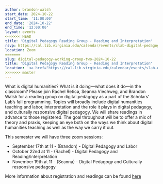 ```yaml
---
author: brandon-walsh
start_date: 2024-10-22
start_time: '11:00:00'
end_date: '2024-10-22'
end_time: '12:00:00'
layout: events
<<<<<<< HEAD
title: 'Digital Pedagogy Reading Group - Reading and Interpretation'
rsvp: https://cal.lib.virginia.edu/calendar/events/slab-digital-pedagogy-reading-group
location: Zoom
=======
slug: digital-pedagogy-working-group-two-2024-10-22
title: 'Digital Pedagogy Reading Group - Reading and Interpretation'
location: '<a href="https://cal.lib.virginia.edu/calendar/events/slab-digital-pedagogy-reading-group">Register for Zoom Link</a>'
>>>>>>> master
---
```

What is digital humanities? What is it doing—what does it do—in the classroom? Please join Rachel Retica, Seanna Viechweg, and Brandon Walsh for a reading group on digital pedagogy as a part of the Scholars’ Lab’s fall programming. Topics will broadly include digital humanities teaching and labor, interpretation and the role it plays in digital pedagogy, and culturally responsive digital pedagogy. We will share readings in advance to those registered. The goal throughout will be to offer a mix of theory and praxis, keeping an eye both on the ways we think about digital humanities teaching as well as the way we carry it out.

This semester we will have three zoom sessions:

* September 17th at 11 - (Brandon) - Digital Pedagogy and Labor 
* October 22nd at 11 - (Rachel) - Digital Pedagogy and Reading/Interpretation
* November 19th at 11 - (Seanna) - Digital Pedagogy and Culturally responsive pedagogy

More information about registration and readings can be found [here](https://cal.lib.virginia.edu/calendar/events/slab-digital-pedagogy-reading-group)
